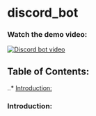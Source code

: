 # discord_bot
### Watch the demo video:
[![Discord bot video](https://img.youtube.com/vi/wCGPLVia_lw/0.jpg)](https://www.youtube.com/watch?v=wCGPLVia_lw&ab_channel=MostafaElaskary)

## Table of Contents:
..* <a href="### Introduction">Introduction:</a>

### Introduction:
